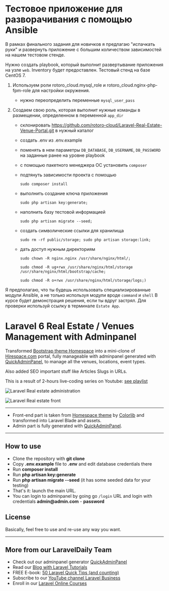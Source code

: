 # Тестовое приложение для разворачивания с помощью Ansible

В рамках финального задания для новичков я предлагаю "испачкать руки" и развернуть приложение с большим количеством зависимостей на нашем тестовом стенде.

Нужно создать playbook, который выполнит развертывание приложения на узле `web`. Inventory будет предоставлен. Тестовый стенд на базе CentOS 7.

1. Используем роли rotoro_cloud.mysql_role и rotoro_cloud.nginx-php-fpm-role для настройки окружения.
    - нужно переопределить переменные `mysql_user_pass`

2. Создаем свою роль, которая выполнит нужные команды в размещении, определенном в переменной `app_dir`
    - склонировать https://github.com/rotoro-cloud/Laravel-Real-Estate-Venue-Portal.git в нужный каталог
    - создать .env из .env.example
    - поменять в нем параметры `DB_DATABASE`, `DB_USERNAME`, `DB_PASSWORD` на заданные ранее на уровне playbook
    - с помощью пакетного менеджера OC установить `composer`
    - подтянуть зависимости проекта с помощью 
    
      ```
      sudo composer install
      ```
      
    - выполнить создание ключа приложения 
    
      ```
      sudo php artisan key:generate;
      ```
      
    - наполнить базу тестовой информацией
    
      ```
      sudo php artisan migrate --seed;
      ```
      
    - создать символические ссылки для хранилища 
    
      ```
      sudo rm -rf public/storage; sudo php artisan storage:link;
      ```
      
    - дать доступ нужным директориям
    
      ```
      sudo chown -R nginx.nginx /usr/share/nginx/html/;
      ```
      ```
      sudo chmod -R ug+rwx /usr/share/nginx/html/storage /usr/share/nginx/html/bootstrap/cache;
      ```
      ```
      sudo chmod -R o+rwx /usr/share/nginx/html/storage/logs;)
      ```

Я предполагаю, что ты будешь использовать специализированные модули Ansible, а не только используя модули вроде `command` и `shell`
В курсе будет демонстрация решения, если ты вдруг застрял.
Для проверки используй ссылку в терминале `Estate App`.


# Laravel 6 Real Estate / Venues Management with Adminpanel

Transformed [Bootstrap theme Homespace](https://colorlib.com/wp/template/homespace/) into a mini-clone of [Hirespace.com](https://hirespace.com) portal, fully manageable with adminpanel generated with [QuickAdminPanel](https://quickadminpanel.com), 
to manage all the venues, locations, event types.

Also added SEO important stuff like Articles Slugs in URLs.

This is a result of 2-hours live-coding series on Youtube: [see playlist](https://www.youtube.com/watch?v=Oq_b1g_JpCM&list=PLdXLsjL7A9k0HPZVGiA7WZDM9Zg0OnulJ)

![Laravel Real estate administration](https://laraveldaily.com/wp-content/uploads/2019/10/Screen-Shot-2019-10-25-at-11.12.16-AM.png)

![Laravel Real estate front](https://laraveldaily.com/wp-content/uploads/2019/10/Screen-Shot-2019-10-25-at-1.53.12-PM.png)

- - - - -

- Front-end part is taken from [Homespace theme](https://colorlib.com/wp/template/homespace/) by [Colorlib](https://colorlib.com) and transformed into Laravel Blade and assets.
- Admin part is fully generated with [QuickAdminPanel](https://2019.quickadminpanel.com).

---

## How to use

- Clone the repository with __git clone__
- Copy __.env.example__ file to __.env__ and edit database credentials there
- Run __composer install__
- Run __php artisan key:generate__
- Run __php artisan migrate --seed__ (it has some seeded data for your testing)
- That's it: launch the main URL. 
- You can login to adminpanel by going go `/login` URL and login with credentials __admin@admin.com__ - __password__

## License

Basically, feel free to use and re-use any way you want.

---

## More from our LaravelDaily Team

- Check out our adminpanel generator [QuickAdminPanel](https://quickadminpanel.com)
- Read our [Blog with Laravel Tutorials](https://laraveldaily.com)
- FREE E-book: [50 Laravel Quick Tips (and counting)](https://laraveldaily.com/free-e-book-40-laravel-quick-tips-and-counting/)
- Subscribe to our [YouTube channel Laravel Business](https://www.youtube.com/channel/UCTuplgOBi6tJIlesIboymGA)
- Enroll in our [Laravel Online Courses](https://laraveldaily.teachable.com/)
